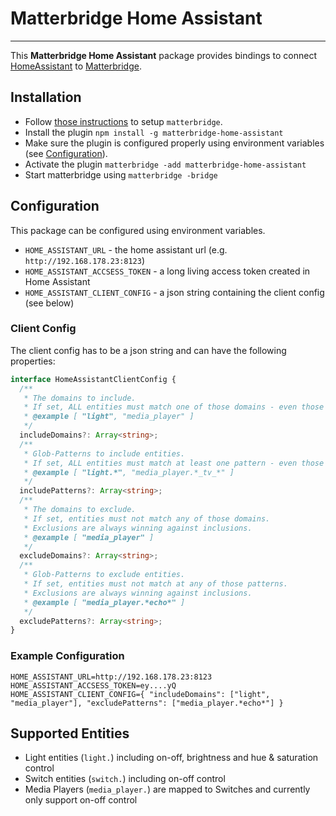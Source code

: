 # Matterbridge Home Assistant

---

This **Matterbridge Home Assistant** package provides bindings to connect [HomeAssistant](https://www.npmjs.com/package/home-assistant-js-websocket) to [Matterbridge](https://github.com/Luligu/matterbridge/).

## Installation
- Follow [those instructions](https://github.com/Luligu/matterbridge/?tab=readme-ov-file#installation) to setup `matterbridge`.
- Install the plugin `npm install -g matterbridge-home-assistant` 
- Make sure the plugin is configured properly using environment variables (see [Configuration](#configuration)).
- Activate the plugin `matterbridge -add matterbridge-home-assistant`
- Start matterbridge using `matterbridge -bridge`

## Configuration
This package can be configured using environment variables.

- `HOME_ASSISTANT_URL` - the home assistant url (e.g. `http://192.168.178.23:8123`)
- `HOME_ASSISTANT_ACCSESS_TOKEN` - a long living access token created in Home Assistant
- `HOME_ASSISTANT_CLIENT_CONFIG` - a json string containing the client config (see below)

### Client Config
The client config has to be a json string and can have the following properties:
```typescript
interface HomeAssistantClientConfig {
  /**
   * The domains to include.
   * If set, ALL entities must match one of those domains - even those configured in `includePatterns`
   * @example [ "light", "media_player" ]
   */
  includeDomains?: Array<string>;
  /**
   * Glob-Patterns to include entities.
   * If set, ALL entities must match at least one pattern - even those configured in `includeDomains`
   * @example [ "light.*", "media_player.*_tv_*" ]
   */
  includePatterns?: Array<string>;
  /**
   * The domains to exclude.
   * If set, entities must not match any of those domains.
   * Exclusions are always winning against inclusions.
   * @example [ "media_player" ]
   */
  excludeDomains?: Array<string>;
  /**
   * Glob-Patterns to exclude entities.
   * If set, entities must not match at any of those patterns.
   * Exclusions are always winning against inclusions.
   * @example [ "media_player.*echo*" ]
   */
  excludePatterns?: Array<string>;
}
```

### Example Configuration
```
HOME_ASSISTANT_URL=http://192.168.178.23:8123
HOME_ASSISTANT_ACCSESS_TOKEN=ey....yQ
HOME_ASSISTANT_CLIENT_CONFIG={ "includeDomains": ["light", "media_player"], "excludePatterns": ["media_player.*echo*"] }
```

## Supported Entities
- Light entities (`light.`) including on-off, brightness and hue & saturation control
- Switch entities (`switch.`) including on-off control
- Media Players (`media_player.`) are mapped to Switches and currently only support on-off control

